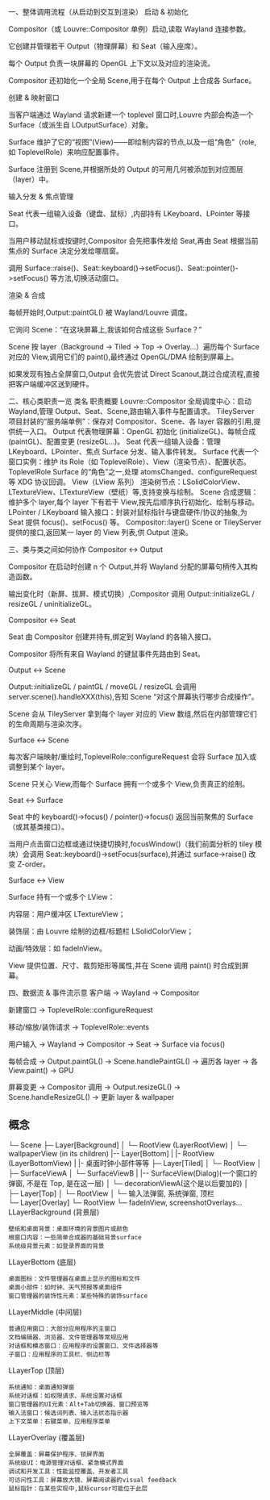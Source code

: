 一、整体调用流程（从启动到交互到渲染）
启动 & 初始化

Compositor（或 Louvre::Compositor 单例）启动,读取 Wayland 连接参数。

它创建并管理若干 Output（物理屏幕）和 Seat（输入座席）。

每个 Output 负责一块屏幕的 OpenGL 上下文以及对应的渲染流。

Compositor 还初始化一个全局 Scene,用于在每个 Output 上合成各 Surface。

创建 & 映射窗口

当客户端通过 Wayland 请求新建一个 toplevel 窗口时,Louvre 内部会构造一个 Surface（或派生自 LOutputSurface）对象。

Surface 维护了它的“视图”(View)——即绘制内容的节点,以及一组“角色”（role,如 ToplevelRole）来响应配置事件。

Surface 注册到 Scene,并根据所处的 Output 的可用几何被添加到对应图层（layer）中。

输入分发 & 焦点管理

Seat 代表一组输入设备（键盘、鼠标）,内部持有 LKeyboard、LPointer 等接口。

当用户移动鼠标或按键时,Compositor 会先把事件发给 Seat,再由 Seat 根据当前焦点的 Surface 决定分发给哪扇窗。

调用 Surface::raise()、Seat::keyboard()->setFocus()、Seat::pointer()->setFocus() 等方法,切换活动窗口。

渲染 & 合成

每帧开始时,Output::paintGL() 被 Wayland/Louvre 调度。

它询问 Scene：“在这块屏幕上,我该如何合成这些 Surface？”

Scene 按 layer（Background → Tiled → Top → Overlay…）遍历每个 Surface 对应的 View,调用它们的 paint(),最终通过 OpenGL/DMA 绘制到屏幕上。

如果发现有独占全屏窗口,Output 会优先尝试 Direct Scanout,跳过合成流程,直接把客户端缓冲区送到硬件。

二、核心类职责一览
类名 职责概要
Louvre::Compositor 全局调度中心：启动 Wayland,管理 Output、Seat、Scene,路由输入事件与配置请求。
TileyServer 项目封装的“服务端单例”：保存对 Compositor、Scene、各 layer 容器的引用,提供统一入口。
Output 代表物理屏幕：OpenGL 初始化 (initializeGL)、每帧合成 (paintGL)、配置变更 (resizeGL…)。
Seat 代表一组输入设备：管理 LKeyboard、LPointer、焦点 Surface 分发、输入事件转发。
Surface 代表一个窗口实例：维护 its Role（如 ToplevelRole）、View（渲染节点）、配置状态。
ToplevelRole Surface 的“角色”之一,处理 atomsChanged、configureRequest 等 XDG 协议回调。
View（LView 系列） 渲染树节点：LSolidColorView、LTextureView、LTextureView（壁纸）等,支持变换与绘制。
Scene 合成逻辑：维护多个 layer,每个 layer 下有若干 View,按先后顺序执行初始化、绘制与移动。
LPointer / LKeyboard 输入接口：封装对鼠标指针与键盘硬件/协议的抽象,为 Seat 提供 focus()、setFocus() 等。
Compositor::layer() Scene or TileyServer 提供的接口,返回某一 layer 的 View 列表,供 Output 渲染。

三、类与类之间如何协作
Compositor ↔ Output

Compositor 在启动时创建 n 个 Output,并将 Wayland 分配的屏幕句柄传入其构造函数。

输出变化时（新屏、拔屏、模式切换）,Compositor 调用 Output::initializeGL / resizeGL / uninitializeGL。

Compositor ↔ Seat

Seat 由 Compositor 创建并持有,绑定到 Wayland 的各输入接口。

Compositor 将所有来自 Wayland 的键鼠事件先路由到 Seat。

Output ↔ Scene

Output::initializeGL / paintGL / moveGL / resizeGL 会调用 server.scene().handleXXX(this),告知 Scene “对这个屏幕执行哪步合成操作”。

Scene 会从 TileyServer 拿到每个 layer 对应的 View 数组,然后在内部管理它们的生命周期与渲染次序。

Surface ↔ Scene

每次客户端映射/重绘时,ToplevelRole::configureRequest 会将 Surface 加入或调整到某个 layer。

Scene 只关心 View,而每个 Surface 拥有一个或多个 View,负责真正的绘制。

Seat ↔ Surface

Seat 中的 keyboard()->focus() / pointer()->focus() 返回当前聚焦的 Surface（或其基类接口）。

当用户点击窗口边框或通过快捷切换时,focusWindow()（我们前面分析的 tiley 模块）会调用 Seat::keyboard()->setFocus(surface),并通过 surface->raise() 改变 Z-order。

Surface ↔ View

Surface 持有一个或多个 LView：

内容层：用户缓冲区 LTextureView；

装饰层：由 Louvre 绘制的边框/标题栏 LSolidColorView；

动画/特效层：如 fadeInView。

View 提供位置、尺寸、裁剪矩形等属性,并在 Scene 调用 paint() 时合成到屏幕。

四、数据流 & 事件流示意
客户端 → Wayland → Compositor

新建窗口 → ToplevelRole::configureRequest

移动/缩放/装饰请求 → ToplevelRole::events

用户输入 → Wayland → Compositor → Seat → Surface via focus()

每帧合成 → Output.paintGL() → Scene.handlePaintGL() → 遍历各 layer → 各 View.paint() → GPU

屏幕变更 → Compositor 调用 → Output.resizeGL() → Scene.handleResizeGL() → 更新 layer & wallpaper

## 概念

└─ Scene
├─ Layer[Background]
│ └─ RootView (LayerRootView)
│ └─ wallpaperView (in its children)
|-- Layer[Bottom]
| |- RootView (LayerBottomView)
| |- 桌面时钟小部件等等
├─ Layer[Tiled]
│ └─ RootView
│ ├─ SurfaceViewA
│ └─ SurfaceViewB
| |-- SurfaceView(Dialog)(一个窗口的弹窗, 不是在 Top, 是在这一层)
│ └─ decorationViewA(这个是以后要加的)
│  
 ├─ Layer[Top]
│ └─ RootView
│ └─ 输入法弹窗, 系统弹窗, 顶栏\
 └─ Layer[Overlay]
└─ RootView
└─ fadeInView, screenshotOverlays…
LLayerBackground (背景层)

    壁纸和桌面背景：桌面环境的背景图片或颜色
    根窗口内容：一些简单合成器的基础背景surface
    系统级背景元素：如登录界面的背景

LLayerBottom (底层)

    桌面图标：文件管理器在桌面上显示的图标和文件
    桌面小部件：如时钟、天气预报等桌面组件
    窗口管理器的装饰性元素：某些特殊的装饰surface

LLayerMiddle (中间层)

    普通应用窗口：大部分应用程序的主窗口
    文档编辑器、浏览器、文件管理器等常规应用
    对话框和模态窗口：应用程序的设置窗口、文件选择器等
    子窗口：应用程序的工具栏、侧边栏等

LLayerTop (顶层)

    系统通知：桌面通知弹窗
    系统对话框：如权限请求、系统设置对话框
    窗口管理器的UI元素：Alt+Tab切换器、窗口预览等
    输入法窗口：候选词列表、输入法状态指示器
    上下文菜单：右键菜单、应用程序菜单

LLayerOverlay (覆盖层)

    全屏覆盖：屏幕保护程序、锁屏界面
    系统级UI：电源管理对话框、紧急模式界面
    调试和开发工具：性能监控覆盖、开发者工具
    可访问性工具：屏幕放大镜、屏幕阅读器的visual feedback
    鼠标指针：在某些实现中,鼠标cursor可能位于此层
